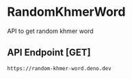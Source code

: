 # RandomKhmerWord
API to get random khmer word

## API Endpoint [GET]
    https://random-khmer-word.deno.dev
